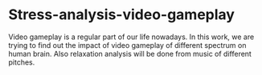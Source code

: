 # Stress-analysis-video-gameplay
Video gameplay is a regular part of our life nowadays. In this work, we are trying to find out the impact of video gameplay of different spectrum on human brain. Also relaxation analysis will be done from music of different pitches.
